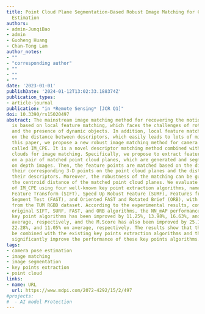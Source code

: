 ```yaml
---
title: Point Cloud Plane Segmentation-Based Robust Image Matching for Camera Pose
  Estimation
authors:
- admin-JunqiBao
- admin
- Guoheng Huang
- Chan-Tong Lam
author_notes:
- ""
- "corresponding author"
- ""
- ""
- ""
date: '2023-01-01'
publishDate: '2024-01-12T13:02:33.188374Z'
publication_types:
- article-journal
publication: "in *Remote Sensing* [JCR Q1]"
doi: 10.3390/rs15020497
abstract: The mainstream image matching method for recovering the motion of the camera
  is based on local feature matching, which faces the challenges of rotation, illumination,
  and the presence of dynamic objects. In addition, local feature matching relies
  on the distance between descriptors, which easily leads to lots of mismatches. In
  this paper, we propose a new robust image matching method for camera pose estimation,
  called IM_CPE. It is a novel descriptor matching method combined with 3-D point
  clouds for image matching. Specifically, we propose to extract feature points based
  on a pair of matched point cloud planes, which are generated and segmented based
  on depth images. Then, the feature points are matched based on the distance between
  their corresponding 3-D points on the point cloud planes and the distance between
  their descriptors. Moreover, the robustness of the matching can be guaranteed by
  the centroid distance of the matched point cloud planes. We evaluate the performance
  of IM_CPE using four well-known key point extraction algorithms, namely Scale-Invariant
  Feature Transform (SIFT), Speed Up Robust Feature (SURF), Features from Accelerated
  Segment Test (FAST), and Oriented FAST and Rotated Brief (ORB), with four sequences
  from the TUM RGBD dataset. According to the experimental results, compared to the
  original SIFT, SURF, FAST, and ORB algorithms, the NN_mAP performance of the four
  key point algorithms has been improved by 11.25%, 13.98%, 16.63%, and 10.53% on
  average, respectively, and the M.Score has also been improved by 25.15%, 23.05%,
  22.28%, and 11.05% on average, respectively. The results show that the IM_CPE can
  be combined with the existing key points extraction algorithms and the IM_CPE can
  significantly improve the performance of these key points algorithms.
tags:
- camera pose estimation
- image matching
- image segmentation
- key points extraction
- point cloud
links:
- name: URL
  url: https://www.mdpi.com/2072-4292/15/2/497
#projects:
#  - AI model Protection
---
```

